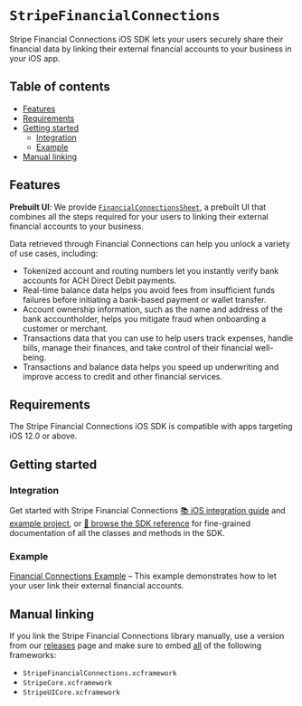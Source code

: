 # ``StripeFinancialConnections``

Stripe Financial Connections iOS SDK lets your users securely share their financial data by linking their external financial accounts to your business in your iOS app.

## Table of contents

<!--ts-->
* [Features](#features)
* [Requirements](#requirements)
* [Getting started](#getting-started)
   * [Integration](#integration)
   * [Example](#example)
* [Manual linking](#manual-linking)

<!--te-->

## Features

**Prebuilt UI**: We provide [`FinancialConnectionsSheet`](https://stripe.dev/stripe-ios/stripe-financialconnections/Classes/FinancialConnectionsSheet.html), a prebuilt UI that combines all the steps required for your users to linking their external financial accounts to your business.

Data retrieved through Financial Connections can help you unlock a variety of use cases, including:

- Tokenized account and routing numbers let you instantly verify bank accounts for ACH Direct Debit payments.
- Real-time balance data helps you avoid fees from insufficient funds failures before initiating a bank-based payment or wallet transfer.
- Account ownership information, such as the name and address of the bank accountholder, helps you mitigate fraud when onboarding a customer or merchant.
- Transactions data that you can use to help users track expenses, handle bills, manage their finances, and take control of their financial well-being.
- Transactions and balance data helps you speed up underwriting and improve access to credit and other financial services.



## Requirements

The Stripe Financial Connections iOS SDK is compatible with apps targeting iOS 12.0 or above.

## Getting started

### Integration

Get started with Stripe Financial Connections [📚 iOS integration guide](https://stripe.com/docs/financial-connections/other-data-powered-products?platform=ios) and [example project](https://github.com/stripe/stripe-ios/tree/23.18.2/StripeFinancialConnections/../Example/FinancialConnections%20Example), or [📘 browse the SDK reference](https://stripe.dev/stripe-ios/stripe-financialconnections/index.html) for fine-grained documentation of all the classes and methods in the SDK.

### Example

[Financial Connections Example](https://github.com/stripe/stripe-ios/tree/23.18.2/StripeFinancialConnections/../Example/FinancialConnections%20Example) – This example demonstrates how to let your user link their external financial accounts.

## Manual linking

If you link the Stripe Financial Connections library manually, use a version from our [releases](https://github.com/stripe/stripe-ios/releases) page and make sure to embed <ins>all</ins> of the following frameworks:
- `StripeFinancialConnections.xcframework`
- `StripeCore.xcframework`
- `StripeUICore.xcframework`
